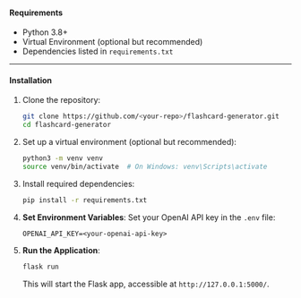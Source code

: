 #### **Requirements**
- Python 3.8+
- Virtual Environment (optional but recommended)
- Dependencies listed in `requirements.txt`

---

#### **Installation**
1. Clone the repository:
   ```bash
   git clone https://github.com/<your-repo>/flashcard-generator.git
   cd flashcard-generator
   ```
2. Set up a virtual environment (optional but recommended):
   ```bash
   python3 -m venv venv
   source venv/bin/activate  # On Windows: venv\Scripts\activate
   ```
3. Install required dependencies:
   ```bash
   pip install -r requirements.txt
   ```
4. **Set Environment Variables**:
   Set your OpenAI API key in the `.env` file:
   ```env
   OPENAI_API_KEY=<your-openai-api-key>
   ```
5. **Run the Application**:
   ```bash
   flask run
   ```
   This will start the Flask app, accessible at `http://127.0.0.1:5000/`.
